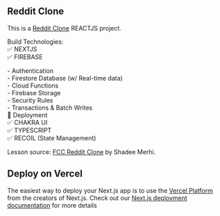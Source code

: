 ## Reddit Clone

This is a [Reddit Clone](https://reddit-clone-ten-gray.vercel.app/) REACTJS project.


Build Technologies: <br/>
✅  NEXTJS <br/>
✅  FIREBASE <br/>
<div></div> - Authentication <br/>
      - Firestore Database (w/ Real-time data) <br/>
      - Cloud Functions <br/>
      - Firebase Storage <br/>
      - Security Rules <br/>
      - Transactions & Batch Writes <br/>
      🚀  Deployment <br/>
✅  CHAKRA UI <br/>
✅  TYPESCRIPT <br/>
✅  RECOIL (State Management) <br/>


Lesson source: [FCC Reddit Clone](https://www.youtube.com/watch?v=rCm5RVYKWVg) by Shadee Merhi.

## Deploy on Vercel

The easiest way to deploy your Next.js app is to use the [Vercel Platform](https://vercel.com/new?utm_medium=default-template&filter=next.js&utm_source=create-next-app&utm_campaign=create-next-app-readme) from the creators of Next.js. Check out our [Next.js deployment documentation](https://nextjs.org/docs/deployment) for more details
